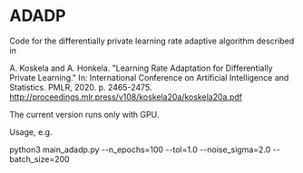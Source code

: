 # ADADP

Code for the differentially private learning rate adaptive algorithm described in

A. Koskela and A. Honkela. "Learning Rate Adaptation for Differentially Private Learning." In: International Conference on Artificial Intelligence and Statistics. PMLR, 2020. p. 2465-2475. http://proceedings.mlr.press/v108/koskela20a/koskela20a.pdf

The current version runs only with GPU.

Usage, e.g.

python3 main_adadp.py --n_epochs=100 --tol=1.0 --noise_sigma=2.0 --batch_size=200
